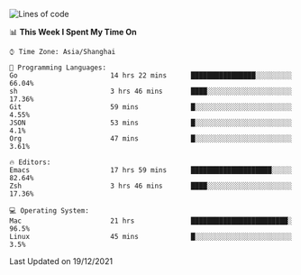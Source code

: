 <!--START_SECTION:waka-->
![Lines of code](https://img.shields.io/badge/From%20Hello%20World%20I%27ve%20Written-22%20Thousand%20lines%20of%20code-blue)

📊 **This Week I Spent My Time On** 

```text
⌚︎ Time Zone: Asia/Shanghai

💬 Programming Languages: 
Go                       14 hrs 22 mins      ████████████████░░░░░░░░░   66.04% 
sh                       3 hrs 46 mins       ████░░░░░░░░░░░░░░░░░░░░░   17.36% 
Git                      59 mins             █░░░░░░░░░░░░░░░░░░░░░░░░   4.55% 
JSON                     53 mins             █░░░░░░░░░░░░░░░░░░░░░░░░   4.1% 
Org                      47 mins             █░░░░░░░░░░░░░░░░░░░░░░░░   3.61%

🔥 Editors: 
Emacs                    17 hrs 59 mins      ████████████████████░░░░░   82.64% 
Zsh                      3 hrs 46 mins       ████░░░░░░░░░░░░░░░░░░░░░   17.36%

💻 Operating System: 
Mac                      21 hrs              ████████████████████████░   96.5% 
Linux                    45 mins             █░░░░░░░░░░░░░░░░░░░░░░░░   3.5%

```


 Last Updated on 19/12/2021
<!--END_SECTION:waka-->
